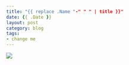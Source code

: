 ```yaml
---
title: "{{ replace .Name "-" " " | title }}"
date: {{ .Date }}
layout: post
category: blog
tags:
- change me
---
```



<!--more-->


 ![](/images/2023/)
